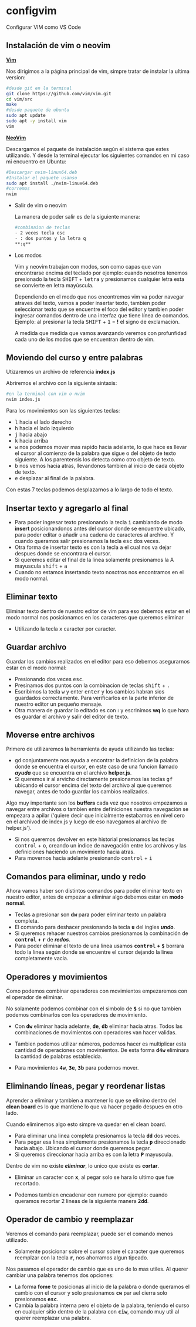 # configvim
Configurar VIM como VS Code

## Instalación de vim o neovim
  
  **[Vim](https://www.vim.org/download.php)**

  Nos dirigimos a la página principal de vim, simpre tratar de instalar la ultima version:
  ```bash
  #desde git en la terminal
  git clone https://github.com/vim/vim.git
  cd vim/src
  make
  #desde paquete de ubuntu
  sudo apt update
  sudo apt -y install vim
  vim
  ```

  **[NeoVim](https://github.com/neovim/neovim/releases/tag/v0.7.2)**

  Descargamos el paquete de instalación según el sistema que estes utilizando. Y desde la terminal ejecutar los siguientes comandos en mi caso mi encuentro en Ubuntu:

  ```bash
  #Descargar nvim-linux64.deb
  #Instalar el paquete usanso 
  sudo apt install ./nvim-linux64.deb
  #corremos 
  nvim
  ```
  
- Salir de vim o neovim

  La manera de poder salir es de la siguiente manera:
  ```bash
  #combinaion de teclas 
  - 2 veces tecla esc
  - : dos puntos y la letra q
  **:q**
  ```
- Los modos

  Vim y neovim trabajan con modos, son como capas que van encontrarse encima del teclado por ejemplo: cuando nosotros tenemos presionado la tecla <kbd>SHIFT</kbd> + <kbd>letra</kbd> y presionamos cualquier letra esta se convierte en letra mayúscula.

  Dependiendo en el modo que nos encontremos vim va poder navegar atraves del texto, vamos a poder insertar texto, tambien poder seleccionar texto que se encuentre el foco del editor y tambien poder ingresar comandos dentro de una interfaz que tiene línea de comandos. Ejemplo: al presionar la tecla <kbd>SHIFT</kbd> + <kbd>1</kbd> = **!** el signo de exclamación.

  A medida que medida que vamos avanzando veremos con profunfidad cada uno de los modos que se encuentran dentro de vim.

## Moviendo del curso y entre palabras
  Utizaremos un archivo de referencia **index.js**
  
  Abriremos el archivo con la siguiente sintaxis:
  ```bash
  #en la terminal con vim o nvim
  nvim indes.js
  ```

  Para los movimientos son las siguientes teclas:
  - <kbd>l</kbd> hacia el lado derecho
  - <kbd>h</kbd> hacia el lado izquierdo
  - <kbd>j</kbd> hacia abajo
  - <kbd>k</kbd> hacia arriba
  - <kbd>w</kbd> nos podemos mover mas rapido hacia adelante, lo que hace es llevar el cursor al comienzo de la palabra que sigue o del objeto de texto siguiente. A los parentensis los detecta como otro objeto de texto.
  - <kbd>b</kbd> nos vemos hacia atras, llevandonos tambien al inicio de cada objeto de texto.
  - <kbd>e</kbd> desplazar al final de la palabra.

  Con estas 7 teclas podemos desplazarnos a lo largo de todo el texto.

## Insertar texto y agregarlo al final
  - Para poder ingresar texto presionando la tecla <kbd>i</kbd> cambiando de modo **insert** posicionandonos antes del cursor donde se encuentre ubicado, para poder editar o añadir una cadena de caracteres al archivo. Y cuando queramos salir presionamos la tecla <kbd>esc</kbd> dos veces.
  - Otra forma de insertar texto es con la tecla <kbd>a</kbd> el cual nos va dejar despues donde se encontrara el cursor.
  - Si queremos editar el final de la linea solamente presionamos la A mayuscula <kbd>shift</kbd> + <kbd>a</kbd>
  - Cuando no estamos insertando texto nosotros nos encontramos en el modo normal.

## Eliminar texto
  Eliminar texto dentro de nuestro editor de vim para eso debemos estar en el modo normal nos posicionamos en los caracteres que queremos eliminar 
  - Utilizando la tecla <kbd>x</kbd> caracter por caracter.

## Guardar archivo
  Guardar los cambios realizados en el editor para eso debemos asegurarnos estar en el modo normal:
  - Presionando dos veces <kbd>esc</kbd>.
  - Presinamos dos puntos con la combinacion de teclas <kbd>shift</kbd> + <kbd>.</kbd>
  - Escribimos la tecla <kbd>w</kbd> y enter <kbd>enter</kbd> y los cambios habran sios guardados correctamente. Para verificarlos en la parte inferior de nuestro editor un pequeño mensaje.
  - Otra manera de guardar lo editado es con **:** y escrinimos **wq** lo que hara es guardar el archivo y salir del editor de texto.

## Moverse entre archivos
  Primero de utilizaremos la herramienta de ayuda utilizando las teclas:
  
  - <kbd>gd</kbd> conjuntamente nos ayuda a encontrar la definicion de la palabra donde se encuentra el cursor, en este caso de una funcion llamado ***ayuda*** que se encuentra en el archivo **helper.js**.
  - Si queremos ir al arvicho directamente presionamos las teclas <kbd>gf</kbd> ubicando el cursor encima del texto del archivo al que queremos navegar, antes de todo guardar los cambios realizados.

  Algo muy importante son los **buffers** cada vez que nosotros empezamos a navegar entre archivos o tambien entre definiciones nuestra navegación se empezara a apilar ('quiere decir que inicialmente estabamos en nivel cero en el archivod de index.js y luego de eso navegamos al archivo de helper.js').

  - Si nos queremos devolver en este historial presionamos las teclas <kbd>control</kbd> + <kbd>o</kbd>, creando un indice de navegación entre los archivos y las definiciones haciendo un movimiento hacia atras.
  - Para movernos hacia adelante presionando <kbd>control</kbd> + <kbd>i</kbd>

## Comandos para eliminar, undo y redo
  Ahora vamos haber son distintos comandos para poder eliminar texto en nuestro editor, antes de empezar a eliminar algo debemos estar en **modo normal**.

  - Teclas a presionar son **<kbd>dw</kbd>** para poder eliminar texto un palabra completa.
  - El comando para deshacer presionando la tecla **<kbd>u</kbd>** del ingles ***undo***.
  - Si queremos rehacer nuestros cambios presionamos la combinación de **<kbd>control</kbd> + <kbd>r</kbd>** de ***redos***.
  - Para poder eliminar el texto de una linea usamos **<kbd>control</kbd> + <kbd>$</kbd>** borrara todo la linea según donde se encuentre el cursor dejando la linea completamente vacia.

## Operadores y movimientos
  Como podemos combinar operadores con movimientos empezaremos con el operador de eliminar.

  No solamente podemos combinar con el simbolo de **<kbd>$</kbd>** si no que tambien podemos combinarlos con los operadores de movimiento.

  - Con **<kbd>dw</kbd>** eliminar hacia adelante, **<kbd>de</kbd>**, **<kbd>db</kbd>** eliminar hacia atras. Todos las combinaciones de movimientos con operadores van hacer validas.

  - Tambien podemos utilizar números, podemos hacer es multiplicar esta cantidad  de operaciones con movimientos. De esta forma **<kbd>d4w</kbd>** eliminara la cantidad de palabras establecida.
  - Para movimientos **<kbd>4w</kbd>**, **<kbd>3e</kbd>**, **<kbd>3b</kbd>** para podernos mover.


## Eliminando líneas, pegar y reordenar listas
  Aprender a eliminar y tambien a mantener lo que se elimino dentro del **clean board** es lo que mantiene lo que va hacer pegado despues en otro lado.

  Cuando eliminemos algo esto simpre va quedar en el clean board.

  - Para eliminar una linea completa presionamos la tecla **<kbd>dd</kbd>** dos veces.
  - Para pegar esa linea simplemente presionamos la tecla **<kbd>p</kbd>** direccionado hacia abajo. Ubicando el cursor donde queremos pegar.
  - Si queremos direccionar hacia arriba es con la letra **<kbd>P</kbd>** mayuscula.

  Dentro de vim no existe ***eliminar***, lo unico que existe es **cortar**.

  - Eliminar un caracter con **<kbd>x</kbd>**, al pegar solo se hara lo ultimo que fue recortado.

  - Podemos tambien encadenar con numero por ejemplo: cuando queramos recortar 2 lineas de la siguiente manera **<kbd>2dd</kbd>**.

## Operador de cambio y reemplazar
  Veremos el comando para reemplazar, puede ser el comando menos utilizado.

  - Solamente posicionar sobre el cursor sobre el caracter que queremos reemplzar con la tecla **<kbd>r</kbd>**, nos ahorramos algun tipeado.

  Nos pasamos el operador de cambio que es uno de lo mas utiles. Al querer cambiar una palabra tenemos dos opciones:

  - La forma **fome** te posicionas al inicio de la palabra o donde queramos el cambio con el cursor y solo presionamos **<kbd>cw</kbd>** par ael cierra solo presionamos **<kbd>esc</kbd>**.
  - Cambia la palabra interna pero el objeto de la palabra, teniendo el curso en cualquier sitio dentro de la palabra con **<kbd>ciw</kbd>**, comando muy util al querer reemplazar una palabra.